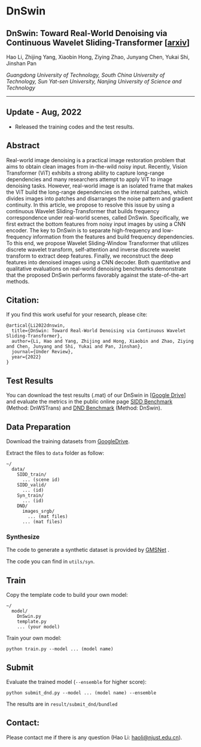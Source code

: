 # DnSwin

## DnSwin: Toward Real-World Denoising via Continuous Wavelet Sliding-Transformer  [[arxiv](https://arxiv.org/abs/2207.13861)]

Hao Li, Zhijing Yang, Xiaobin Hong, Ziying Zhao, Junyang Chen, Yukai Shi, Jinshan Pan

*Guangdong University of Technology, South China University of Technology, Sun Yat-sen University, Nanjing University of Science and Technology*

---

## Update - Aug, 2022
- Released the training codes and the test results.

## Abstract

Real-world image denoising is a practical image restoration problem that aims to obtain clean images from in-the-wild noisy input. Recently, Vision Transformer (ViT) exhibits a strong ability to capture long-range dependencies and many researchers attempt to apply ViT to image denoising tasks. However, real-world image is an isolated frame that makes the ViT build the long-range dependencies on the internal patches, which divides images into patches and disarranges the noise pattern and gradient continuity. In this article, we propose to resolve this issue by using a continuous Wavelet Sliding-Transformer that builds frequency correspondence under real-world scenes, called DnSwin. Specifically, we first extract the bottom features from noisy input images by using a CNN encoder. The key to DnSwin is to separate high-frequency and low-frequency information from the features and build frequency dependencies. To this end, we propose Wavelet Sliding-Window Transformer that utilizes discrete wavelet transform, self-attention and inverse discrete wavelet transform to extract deep features. Finally, we reconstruct the deep features into denoised images using a CNN decoder. Both quantitative and qualitative evaluations on real-world denoising benchmarks demonstrate that the proposed DnSwin performs favorably against the state-of-the-art methods.


## Citation:
If you find this work useful for your research, please cite:

```
@artical{Li2022dnswin,
  title={DnSwin: Toward Real-World Denoising via Continuous Wavelet Sliding-Transformer},
  author={Li, Hao and Yang, Zhijing and Hong, Xiaobin and Zhao, Ziying and Chen, Junyang and Shi, Yukai and Pan, Jinshan},
  journal={Under Review},
  year={2022}
}
```

## Test Results

You can download the test results (.mat) of our DnSwin in [[Google Drive](https://drive.google.com/drive/folders/1AVxaH_VqbN3et9Uh9uGfvOFskLJbdp_5?usp=sharing)] and evaluate the metrics in the public online page [SIDD Benchmark](https://www.eecs.yorku.ca/~kamel/sidd/benchmark.php) (Method: DnWSTrans) and [DND Benchmark](https://noise.visinf.tu-darmstadt.de/benchmark/#results_srgb) (Method: DnSwin).

## Data Preparation

Download the training datasets from [GoogleDrive](https://drive.google.com/drive/folders/1n2NKB7z2r13HAqFUNe4UDjq7d1JoGhU0?usp=sharing).

Extract the files to `data` folder as follow:

```
~/
  data/
    SIDD_train/
      ... (scene id)
    SIDD_valid/
      ... (id)
    Syn_train/
      ... (id)
    DND/
      images_srgb/
        ... (mat files)
      ... (mat files)
```

### Synthesize

The code to generate a synthetic dataset is provided by [GMSNet](https://github.com/IDKiro/GMSNet) .

The code you can find in `utils/syn`.

## Train

Copy the template code to build your own model:

```
~/
  model/
    DnSwin.py
    template.py
    ... (your model)
```

Train your own model:

```
python train.py --model ... (model name)
```

## Submit

Evaluate the trained model (`--ensemble` for higher score):

```
python submit_dnd.py --model ... (model name) --ensemble
```

The results are in `result/submit_dnd/bundled`

## Contact:
Please contact me if there is any question (Hao Li: haoli@njust.edu.cn).